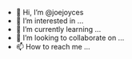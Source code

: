 - 👋 Hi, I’m @joejoyces
- 👀 I’m interested in ...
- 🌱 I’m currently learning ...
- 💞️ I’m looking to collaborate on ...
- 📫 How to reach me ...

<!---
joejoyces/joejoyces is a ✨ special ✨ repository because its `README.md` (this file) appears on your GitHub profile.
You can click the Preview link to take a look at your changes.
--->
